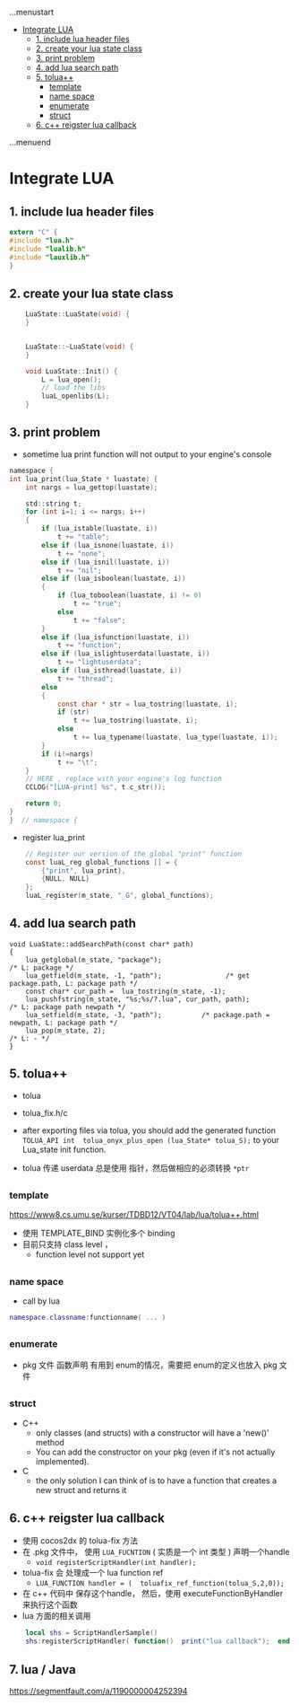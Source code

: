 ...menustart

 - [Integrate LUA](#ce184863f05a7ff711ae5677ccb11667)
     - [1. include lua header files](#cd27a050b3dd39ef6a61a72c21f8fcb7)
     - [2. create your lua state class](#4e920d09e03dfa78fd32050f46acef83)
     - [3. print problem](#ccc897386af8da03fafcfabcc025c998)
     - [4. add lua search path](#67479c3ef43bc4a573dec363b3707a90)
     - [5. tolua++](#625a412884d68edbd61698c43079471b)
         - [template](#66f6181bcb4cff4cd38fbc804a036db6)
         - [name space](#3fec93f66682ce9c63af27dec7b911a2)
         - [enumerate](#2a45a91d039693c9fb96a16030a13c5e)
         - [struct](#0f8d6fb56fe6cdf55ad0114ec5b51dbb)
     - [6. c++ reigster lua callback](#5b77d3c94d428927df167f348def0026)

...menuend


<h2 id="ce184863f05a7ff711ae5677ccb11667"></h2>

# Integrate LUA

<h2 id="cd27a050b3dd39ef6a61a72c21f8fcb7"></h2>

## 1. include lua header files

```c
extern "C" {
#include "lua.h"
#include "lualib.h"
#include "lauxlib.h"
}
```

<h2 id="4e920d09e03dfa78fd32050f46acef83"></h2>

## 2. create your lua state class

```c
    LuaState::LuaState(void) {
    }


    LuaState::~LuaState(void) {
    }

    void LuaState::Init() {
        L = lua_open();
        // load the libs
        luaL_openlibs(L);
    }
```

<h2 id="ccc897386af8da03fafcfabcc025c998"></h2>

## 3. print problem 

 - sometime lua print function will not output to your engine's console 

```c
namespace {
int lua_print(lua_State * luastate) {
    int nargs = lua_gettop(luastate);

    std::string t;
    for (int i=1; i <= nargs; i++)
    {
        if (lua_istable(luastate, i))
            t += "table";
        else if (lua_isnone(luastate, i))
            t += "none";
        else if (lua_isnil(luastate, i))
            t += "nil";
        else if (lua_isboolean(luastate, i))
        {
            if (lua_toboolean(luastate, i) != 0)
                t += "true";
            else
                t += "false";
        }
        else if (lua_isfunction(luastate, i))
            t += "function";
        else if (lua_islightuserdata(luastate, i))
            t += "lightuserdata";
        else if (lua_isthread(luastate, i))
            t += "thread";
        else
        {
            const char * str = lua_tostring(luastate, i);
            if (str)
                t += lua_tostring(luastate, i);
            else
                t += lua_typename(luastate, lua_type(luastate, i));
        }
        if (i!=nargs)
            t += "\t";
    }
    // HERE , replace with your engine's log function
    CCLOG("[LUA-print] %s", t.c_str());

    return 0;
}
}  // namespace {
```

 - register lua_print 

```c
    // Register our version of the global "print" function
    const luaL_reg global_functions [] = {
        {"print", lua_print},
        {NULL, NULL}
    };
    luaL_register(m_state, "_G", global_functions);
```

<h2 id="67479c3ef43bc4a573dec363b3707a90"></h2>

## 4. add lua search path

```
void LuaState::addSearchPath(const char* path)
{
    lua_getglobal(m_state, "package");                                  /* L: package */
    lua_getfield(m_state, -1, "path");                /* get package.path, L: package path */
    const char* cur_path =  lua_tostring(m_state, -1);
    lua_pushfstring(m_state, "%s;%s/?.lua", cur_path, path);            /* L: package path newpath */
    lua_setfield(m_state, -3, "path");          /* package.path = newpath, L: package path */
    lua_pop(m_state, 2);                                                /* L: - */
}
```

<h2 id="625a412884d68edbd61698c43079471b"></h2>

## 5. tolua++

 - tolua
 - tolua_fix.h/c
 - after exporting files via tolua,  you should add the generated function `TOLUA_API int  tolua_onyx_plus_open (lua_State* tolua_S);` to your Lua_state init function.

 - tolua 传递 userdata 总是使用 指针，然后做相应的必须转换  `*ptr`

<h2 id="66f6181bcb4cff4cd38fbc804a036db6"></h2>

### template

 https://www8.cs.umu.se/kurser/TDBD12/VT04/lab/lua/tolua++.html

 - 使用 TEMPLATE_BIND 实例化多个 binding
 - 目前只支持 class level   ， 
    - function level not support yet

<h2 id="3fec93f66682ce9c63af27dec7b911a2"></h2>

### name space 

 - call by lua
```lua
namespace.classname:functionname( ... )
```

<h2 id="2a45a91d039693c9fb96a16030a13c5e"></h2>

### enumerate

 - pkg 文件 函数声明 有用到 enum的情况，需要把 enum的定义也放入 pkg 文件

<h2 id="0f8d6fb56fe6cdf55ad0114ec5b51dbb"></h2>

### struct 

 - C++ 
    - only classes (and structs) with a constructor will have a 'new()' method
    - You can add the constructor on your pkg (even if it's not actually implemented).
 - C
    - the only solution I can think of is to have a function that creates a new struct and returns it

<h2 id="5b77d3c94d428927df167f348def0026"></h2>

## 6. c++ reigster lua callback

 - 使用 cocos2dx 的 tolua-fix 方法
 - 在 .pkg 文件中， 使用 `LUA_FUCNTION` ( 实质是一个 int 类型 ) 声明一个handle 
    - `void registerScriptHandler(int handler);`
 - tolua-fix 会 处理成一个 lua function ref
    - `LUA_FUNCTION handler = (  toluafix_ref_function(tolua_S,2,0));`
 - 在 c++ 代码中 保存这个handle， 然后，使用 executeFunctionByHandler 来执行这个函数
 - lua 方面的相关调用

```lua
    local shs = ScriptHandlerSample()
    shs:registerScriptHandler( function()  print("lua callback");  end )
```

## 7. lua / Java

https://segmentfault.com/a/1190000004252394
